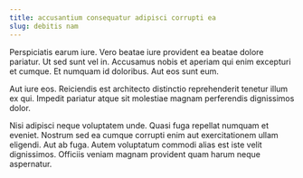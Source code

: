 ```yaml
---
title: accusantium consequatur adipisci corrupti ea
slug: debitis nam
---
```


Perspiciatis earum iure. Vero beatae iure provident ea beatae dolore pariatur. Ut sed sunt vel in. Accusamus nobis et aperiam qui enim excepturi et cumque. Et numquam id doloribus. Aut eos sunt eum.

Aut iure eos. Reiciendis est architecto distinctio reprehenderit tenetur illum ex qui. Impedit pariatur atque sit molestiae magnam perferendis dignissimos dolor.

Nisi adipisci neque voluptatem unde. Quasi fuga repellat numquam et eveniet. Nostrum sed ea cumque corrupti enim aut exercitationem ullam eligendi. Aut ab fuga. Autem voluptatum commodi alias est iste velit dignissimos. Officiis veniam magnam provident quam harum neque aspernatur.
